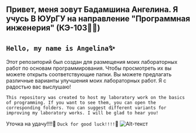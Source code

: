 ## **Привет, меня зовут Бадамшина Ангелина. Я учусь В ЮУрГУ на направление "Программная инженерия" (КЭ-103**:snail::mushroom:)
## **`Hello, my name is Angelina`**:sparkles:
Этот репозиторий был создан для размещения моих лабораторных работ по основам программирования. Чтобы просмотреть их вы можете открыть соответствующие папки. Вы можете предлагать различные варианты улучшения моих лабораторных работ. Я с радостью вас выслушаю!

`This repository was created to host my laboratory work on the basics of programming. If you want to see them, you can open the corresponding folders. You can suggest different variants for improving my laboratory works. I will be glad to hear you!`

Уточка на удачу!!!!:baby_chick:
`Duck for good luck!!!!`:hatched_chick:	
![Alt-текст](https://zoolandy.ru/wp-content/uploads/2020/11/bb46d662a7a921fc0b8c325adc6b00aa.jpg)
